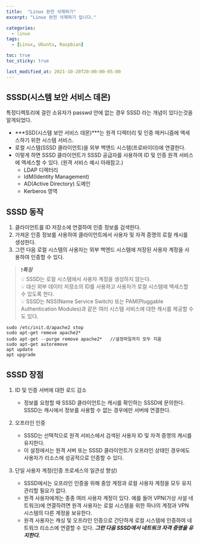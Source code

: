 ```yaml
---
title:  "Linux 완전 삭제하기"
excerpt: "Linux 완전 삭제하기 입니다."

categories:
  - linux
tags:
  - [Linux, Ubuntu, Raspbian]

toc: true
toc_sticky: true

last_modified_at: 2021-10-20T20:00:00-05:00
---
```


## SSSD(시스템 보안 서비스 데몬)
특정디렉토리에 걸린 소유자가 passwd 안에 없는 경우 SSSD 라는 개념이 있다는것을 알게되었다.  
  
- ***SSD(시스템 보안 서비스 데몬)***는 원격 디렉터리 및 인증 메커니즘에 액세스하기 위한 시스템 서비스. 
- 로컬 시스템(SSSD 클라이언트)을 외부 백엔드 시스템(프로바이더)에 연결한다. 
- 이렇게 하면 SSSD 클라이언트가 SSSD 공급자를 사용하여 ID 및 인증 원격 서비스에 액세스할 수 있다. (원격 서비스 예시 아래참고.)
    - LDAP 디렉터리
    - IdM(Identity Management)
    - AD(Active Directory) 도메인 
    - Kerberos 영역

## SSSD 동작
1. 클라이언트를 ID 저장소에 연결하여 인증 정보를 검색한다.  
2. 가져온 인증 정보를 사용하여 클라이언트에서 사용자 및 자격 증명의 로컬 캐시를 생성한다.  
3. 그런 다음 로컬 시스템의 사용자는 외부 백엔드 시스템에 저장된 사용자 계정을 사용하여 인증할 수 있다.  
  
> ❗***특징***  
> 💡 SSSD는 로컬 시스템에서 사용자 계정을 생성하지 않는다.  
> 💡 대신 외부 데이터 저장소의 ID를 사용하고 사용자가 로컬 시스템에 액세스할 수 있도록 한다.  
> 💡 SSSD는 NSS(Name Service Switch) 또는 PAM(Pluggable Authentication Modules)과 같은 여러 시스템 서비스에 대한 캐시를 제공할 수도 있다.  

```
sudo /etc/init.d/apache2 stop
sudo apt-get remove apache2*
sudo apt-get --purge remove apache2*   //설정파일까지 모두 지움
sudo apt-get autoremove
apt update
apt upgrade

```

## SSSD 장점
1. ID 및 인증 서버에 대한 로드 감소
    - 정보를 요청할 때 SSSD 클라이언트는 캐시를 확인하는 SSSD에 문의한다. SSSD는 캐시에서 정보를 사용할 수 없는 경우에만 서버에 연결한다.

2. 오프라인 인증
    - SSSD는 선택적으로 원격 서비스에서 검색된 사용자 ID 및 자격 증명의 캐시를 유지한다. 
    - 이 설정에서는 원격 서버 또는 SSSD 클라이언트가 오프라인 상태인 경우에도 사용자가 리소스에 성공적으로 인증할 수 있다. 

3. 단일 사용자 계정(인증 프로세스의 일관성 향상)  
    - SSSD에서는 오프라인 인증을 위해 중앙 계정과 로컬 사용자 계정을 모두 유지 관리할 필요가 없다.
    - 원격 사용자에게는 종종 여러 사용자 계정이 있다. 예를 들어 VPN(가상 사설 네트워크)에 연결하려면 원격 사용자는 로컬 시스템을 위한 하나의 계정과 VPN 시스템의 다른 계정을 보유한다.
    - 원격 사용자는 캐싱 및 오프라인 인증으로 간단하게 로컬 시스템에 인증하여 네트워크 리소스에 연결할 수 있다. ***그런 다음 SSSD에서 네트워크 자격 증명을 유지한다.***

